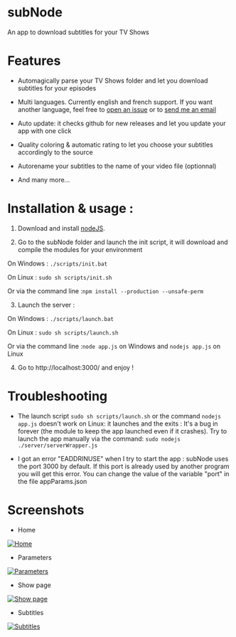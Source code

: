 subNode
=======

An app to download subtitles for your TV Shows


# Features
* Automagically parse your TV Shows folder and let you download subtitles for your episodes

* Multi languages. Currently english and french support. If you want another language, feel free to [open an issue](https://github.com/ocombe/subNode/issues) or to [send me an email](mailto:olivier.combe+githubsubnode@gmail.com?subject=subNode)

* Auto update: it checks github for new releases and let you update your app with one click

* Quality coloring & automatic rating to let you choose your subtitles accordingly to the source

* Autorename your subtitles to the name of your video file (optionnal)

* And many more...


# Installation & usage :
1. Download and install [nodeJS](http://nodejs.org/download/).


2. Go to the subNode folder and launch the init script, it will download and compile the modules for your environment

  On Windows : ```./scripts/init.bat```

  On Linux : ```sudo sh scripts/init.sh```

  Or via the command line :```npm install --production --unsafe-perm```


3. Launch the server :

  On Windows : ```./scripts/launch.bat```

  On Linux : ```sudo sh scripts/launch.sh```

  Or via the command line :```node app.js``` on Windows and ```nodejs app.js``` on Linux

4. Go to http://localhost:3000/ and enjoy !

# Troubleshooting
* The launch script ```sudo sh scripts/launch.sh``` or the command ```nodejs app.js``` doesn't work on Linux: it launches and the exits :
  It's a bug in forever (the module to keep the app launched even if it crashes). Try to launch the app manually via the command: ```sudo nodejs ./server/serverWrapper.js```

* I got an error "EADDRINUSE" when I try to start the app :
  subNode uses the port 3000 by default. If this port is already used by another program you will get this error. You can change the value of the variable "port" in the file appParams.json

# Screenshots
* Home

[![Home](http://ocombe.github.io/subNode/img/home.jpg)](http://ocombe.github.io/subNode/img/home.jpg)


* Parameters

[![Parameters](http://ocombe.github.io/subNode/img/params.jpg)](http://ocombe.github.io/subNode/img/params.jpg)


* Show page

[![Show page](http://ocombe.github.io/subNode/img/shows.jpg)](http://ocombe.github.io/subNode/img/shows.jpg)


* Subtitles

[![Subtitles](http://ocombe.github.io/subNode/img/subtitles.jpg)](http://ocombe.github.io/subNode/img/subtitles.jpg)
